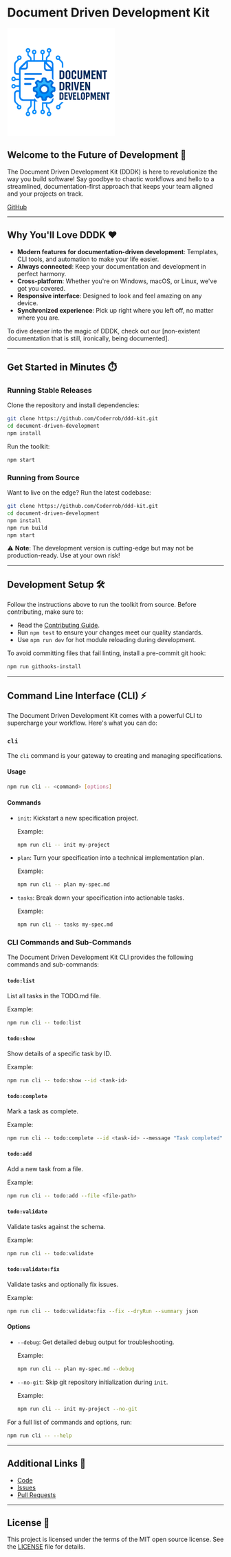 # Document Driven Development Kit

![Document Driven Development Kit](public/img/document-driven-development-kit.png)

## Welcome to the Future of Development 🚀

The Document Driven Development Kit (DDDK) is here to revolutionize the way you build software! Say goodbye to chaotic workflows and hello to a streamlined, documentation-first approach that keeps your team aligned and your projects on track.

[GitHub](https://github.com/Coderrob/ddd-kit)

---

## Why You'll Love DDDK ❤️

- **Modern features for documentation-driven development**: Templates, CLI tools, and automation to make your life easier.
- **Always connected**: Keep your documentation and development in perfect harmony.
- **Cross-platform**: Whether you're on Windows, macOS, or Linux, we've got you covered.
- **Responsive interface**: Designed to look and feel amazing on any device.
- **Synchronized experience**: Pick up right where you left off, no matter where you are.

To dive deeper into the magic of DDDK, check out our [non-existent documentation that is still, ironically, being documented].

---

## Get Started in Minutes ⏱️

### Running Stable Releases

Clone the repository and install dependencies:

```bash
git clone https://github.com/Coderrob/ddd-kit.git
cd document-driven-development
npm install
```

Run the toolkit:

```bash
npm start
```

### Running from Source

Want to live on the edge? Run the latest codebase:

```bash
git clone https://github.com/Coderrob/ddd-kit.git
cd document-driven-development
npm install
npm run build
npm start
```

⚠️ **Note**: The development version is cutting-edge but may not be production-ready. Use at your own risk!

---

## Development Setup 🛠️

Follow the instructions above to run the toolkit from source. Before contributing, make sure to:

- Read the [Contributing Guide](CONTRIBUTING.md).
- Run `npm test` to ensure your changes meet our quality standards.
- Use `npm run dev` for hot module reloading during development.

To avoid committing files that fail linting, install a pre-commit git hook:

```bash
npm run githooks-install
```

---

## Command Line Interface (CLI) ⚡

The Document Driven Development Kit comes with a powerful CLI to supercharge your workflow. Here's what you can do:

### `cli`

The `cli` command is your gateway to creating and managing specifications.

#### Usage

```bash
npm run cli -- <command> [options]
```

#### Commands

- `init`: Kickstart a new specification project.

  Example:

  ```bash
  npm run cli -- init my-project
  ```

- `plan`: Turn your specification into a technical implementation plan.

  Example:

  ```bash
  npm run cli -- plan my-spec.md
  ```

- `tasks`: Break down your specification into actionable tasks.

  Example:

  ```bash
  npm run cli -- tasks my-spec.md
  ```

### CLI Commands and Sub-Commands

The Document Driven Development Kit CLI provides the following commands and sub-commands:

#### `todo:list`

List all tasks in the TODO.md file.

Example:

```bash
npm run cli -- todo:list
```

#### `todo:show`

Show details of a specific task by ID.

Example:

```bash
npm run cli -- todo:show --id <task-id>
```

#### `todo:complete`

Mark a task as complete.

Example:

```bash
npm run cli -- todo:complete --id <task-id> --message "Task completed"
```

#### `todo:add`

Add a new task from a file.

Example:

```bash
npm run cli -- todo:add --file <file-path>
```

#### `todo:validate`

Validate tasks against the schema.

Example:

```bash
npm run cli -- todo:validate
```

#### `todo:validate:fix`

Validate tasks and optionally fix issues.

Example:

```bash
npm run cli -- todo:validate:fix --fix --dryRun --summary json
```

#### Options

- `--debug`: Get detailed debug output for troubleshooting.

  Example:

  ```bash
  npm run cli -- plan my-spec.md --debug
  ```

- `--no-git`: Skip git repository initialization during `init`.

  Example:

  ```bash
  npm run cli -- init my-project --no-git
  ```

For a full list of commands and options, run:

```bash
npm run cli -- --help
```

---

## Additional Links 🔗

- [Code](https://github.com/Coderrob/ddd-kit)
- [Issues](https://github.com/Coderrob/ddd-kit/issues)
- [Pull Requests](https://github.com/Coderrob/ddd-kit/pulls)

---

## License 📜

This project is licensed under the terms of the MIT open source license. See the [LICENSE](LICENSE) file for details.
